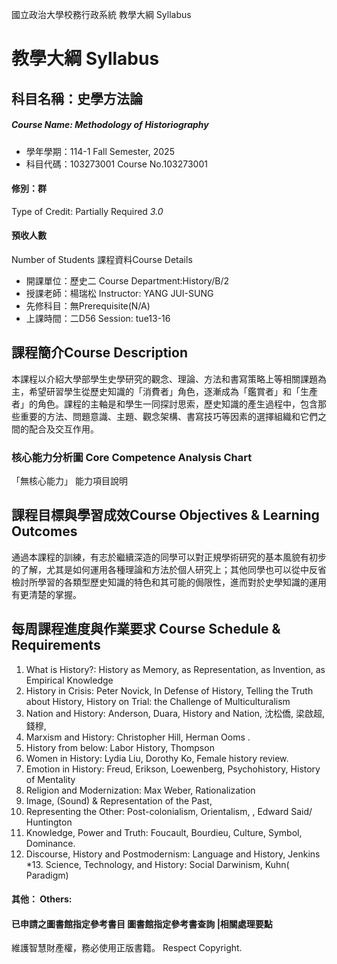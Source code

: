 國立政治大學校務行政系統 教學大綱 Syllabus
# 教學大綱 Syllabus
##  科目名稱：史學方法論
#####  Course Name: Methodology of Historiography
  * 學年學期：114-1 Fall Semester, 2025 
  * 科目代碼：103273001 Course No.103273001
#### 修別：群
Type of Credit: Partially Required 
_3.0_
#### 預收人數
Number of Students
課程資料Course Details
  * 開課單位：歷史二 Course Department:History/B/2 
  * 授課老師：楊瑞松 Instructor: YANG JUI-SUNG 
  * 先修科目：無Prerequisite(N/A)
  * 上課時間：二D56 Session: tue13-16
##  課程簡介Course Description
本課程以介紹大學部學生史學研究的觀念、理論、方法和書寫策略上等相關課題為主，希望研習學生從歷史知識的「消費者」角色，逐漸成為「鑑賞者」和「生產者」的角色。課程的主軸是和學生一同探討思索，歷史知識的產生過程中，包含那些重要的方法、問題意識、主題、觀念架構、書寫技巧等因素的選擇組織和它們之間的配合及交互作用。
###  核心能力分析圖 Core Competence Analysis Chart
「無核心能力」 
能力項目說明
##  課程目標與學習成效Course Objectives & Learning Outcomes 
通過本課程的訓練，有志於繼續深造的同學可以對正規學術研究的基本風貌有初步的了解，尤其是如何運用各種理論和方法於個人研究上；其他同學也可以從中反省檢討所學習的各類型歷史知識的特色和其可能的侷限性，進而對於史學知識的運用有更清楚的掌握。
##  每周課程進度與作業要求 Course Schedule & Requirements
1. What is History?: History as Memory, as Representation, as Invention, as Empirical Knowledge
2. History in Crisis: Peter Novick, In Defense of History, Telling the Truth about History, History on Trial: the Challenge of Multiculturalism
3. Nation and History: Anderson, Duara, History and Nation, 沈松僑, 梁啟超, 錢穆,
4. Marxism and History: Christopher Hill, Herman Ooms . 
5. History from below: Labor History, Thompson
6. Women in History: Lydia Liu, Dorothy Ko, Female history review.
7. Emotion in History: Freud, Erikson, Loewenberg, Psychohistory, History of Mentality 
8. Religion and Modernization: Max Weber, Rationalization 
9. Image, (Sound) & Representation of the Past, 
10. Representing the Other: Post-colonialism, Orientalism, , Edward Said/ Huntington
11. Knowledge, Power and Truth: Foucault, Bourdieu, Culture, Symbol, Dominance. 
12. Discourse, History and Postmodernism: Language and History, Jenkins
*13. Science, Technology, and History: Social Darwinism, Kuhn( Paradigm)
####  其他： Others:
####  已申請之圖書館指定參考書目  圖書館指定參考書查詢 |相關處理要點
維護智慧財產權，務必使用正版書籍。 Respect Copyright.
